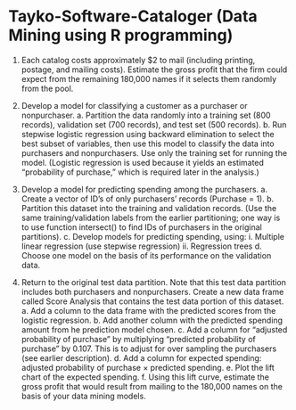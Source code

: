 # Tayko-Software-Cataloger (Data Mining using R programming)

1. Each catalog costs approximately $2 to mail (including printing, postage, and mailing costs). Estimate the gross profit that the firm could expect from the remaining 180,000 names if it selects them randomly from the pool. 

2. Develop a model for classifying a customer as a purchaser or nonpurchaser.
a. Partition the data randomly into a training set (800 records), validation set (700 records), and test set (500 records).
b. Run stepwise logistic regression using backward elimination to select the best subset of variables, then use this model to classify the data into purchasers and nonpurchasers. Use only the training set for running the model. (Logistic regression is used because it yields an estimated “probability of purchase,” which is required later in the analysis.) 

3. Develop a model for predicting spending among the purchasers. 
a. Create a vector of ID’s of only purchasers’ records (Purchase = 1).
b. Partition this dataset into the training and validation records. (Use the same training/validation labels from the earlier partitioning; one way is to use function intersect() to find IDs of purchasers in the original partitions). 
c. Develop models for predicting spending, using: 
i. Multiple linear regression (use stepwise regression)
ii. Regression trees 
d. Choose one model on the basis of its performance on the validation data.

4. Return to the original test data partition. Note that this test data partition includes both purchasers and nonpurchasers. Create a new data frame called Score Analysis that contains the test data portion of this dataset. 
a. Add a column to the data frame with the predicted scores from the logistic regression.
b. Add another column with the predicted spending amount from he prediction model chosen. 
c. Add a column for “adjusted probability of purchase” by multiplying “predicted probability of purchase” by 0.107. This is to adjust for over sampling the purchasers (see earlier description).
d. Add a column for expected spending: adjusted probability of purchase × predicted spending. 
e. Plot the lift chart of the expected spending. 
f. Using this lift curve, estimate the gross profit that would result from mailing to the 180,000 names on the basis of your data mining models. 



